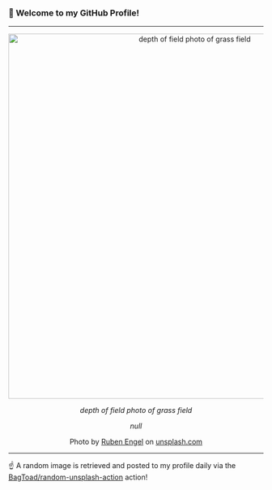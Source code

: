 ### 👋 Welcome to my GitHub Profile!

----

<div align="center">
  <img width="720" src="https://images.unsplash.com/photo-1465676145909-f5266ff2216f?crop=entropy&cs=tinysrgb&fit=max&fm=jpg&ixid=M3w1NTI0OTR8MHwxfHJhbmRvbXx8fHx8fHx8fDE3MDk3OTE3OTF8&ixlib=rb-4.0.3&q=80&w=1080" alt="depth of field photo of grass field">
  
  <em>depth of field photo of grass field</em>
  
  <em>null</em>
  
  Photo by [Ruben Engel](https://linktr.ee/rbnngl) on [unsplash.com](https://unsplash.com/)
</div>

----

☝️ A random image is retrieved and posted to my profile daily via the [BagToad/random-unsplash-action](https://github.com/BagToad/random-unsplash-action) action!
